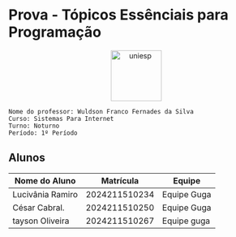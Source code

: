 # Prova - Tópicos Essênciais para Programação
<div style="text-align: center;">
    <img src="image.png" alt="uniesp" width="100">
</div>

```
Nome do professor: Wuldson Franco Fernades da Silva
Curso: Sistemas Para Internet
Turno: Noturno
Período: 1º Período
```


## Alunos

| Nome do Aluno  | Matrícula | Equipe   |
|----------------|-----------|----------|
| Lucivânia Ramiro| 2024211510234    | Equipe Guga |
| César Cabral. | 2024211510250 | Equipe Guga |
| tayson Oliveira | 2024211510267 | Equipe guga |